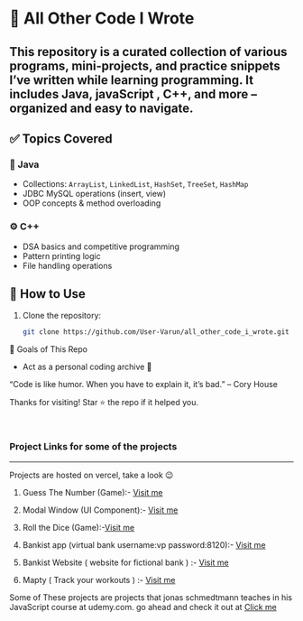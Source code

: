# 🧠 All Other Code I Wrote

This repository is a curated collection of various programs, mini‑projects, and practice snippets I’ve written while learning programming. It includes Java, javaScript , C++, and more – organized and easy to navigate.
---

## ✅ Topics Covered

### 🚀 Java
- Collections: `ArrayList`, `LinkedList`, `HashSet`, `TreeSet`, `HashMap`
- JDBC MySQL operations (insert, view)
- OOP concepts & method overloading

### ⚙️ C++
- DSA basics and competitive programming
- Pattern printing logic
- File handling operations

## 🔧 How to Use

1. Clone the repository:
   ```bash
   git clone https://github.com/User-Varun/all_other_code_i_wrote.git

🎯 Goals of This Repo
- Act as a personal coding archive 📁

“Code is like humor. When you have to explain it, it’s bad.” – Cory House

Thanks for visiting! Star ⭐ the repo if it helped you.



<br>

### Project Links for some of the projects

---

Projects are hosted on vercel, take a look 😉

1. Guess The Number (Game):- [Visit me ](https://guess-the-number-game-user-varun.vercel.app/)
2. Modal Window (UI Component):- [Visit me ](https://java-script-projects-uservaruns-projects.vercel.app/)

3. Roll the Dice (Game):-[Visit me ]( https://roll-dice-project-game.vercel.app/)

4. Bankist app (virtual bank username:vp password:8120):- [Visit me ](https://bankist-app-uservaruns-projects.vercel.app/)

5. Bankist Website ( website for fictional bank ) :- [Visit me ](bankist-website-pi.vercel.app/)

6. Mapty ( Track your workouts ) :- [Visit me ](mapty-umber-kappa.vercel.app)

Some of These projects are projects that jonas schmedtmann teaches in his JavaScript course at udemy.com. go ahead and check it out at [Click me](https://www.udemy.com/course/the-complete-javascript-course/?couponCode=ST2MT43024)
